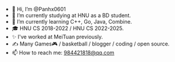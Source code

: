 - 👋 Hi, I’m @Panhx0601
- 🔭 I’m currently studying at HNU as a BD student.
- 🌱 I’m currently learning C++, Go, Java, Combine.
- 🎓 HNU CS 2018-2022 / HNU CS 2022-2025.
- ✨ I've worked at MeiTuan previously.
- ✍ Many Games🎮 / basketball / blogger / coding / open source.
- 📫 How to reach me: [984421818@qq.com](mailto:984421818@qq.com)

<!---
Panhx0601/Panhx0601 is a ✨ special ✨ repository because its `README.md` (this file) appears on your GitHub profile.
You can click the Preview link to take a look at your changes.
--->
